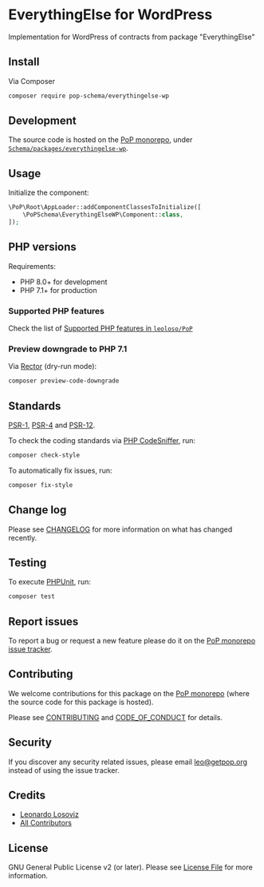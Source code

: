 # EverythingElse for WordPress

<!--
[![Build Status][ico-travis]][link-travis]
[![Quality Score][ico-code-quality]][link-code-quality]
[![Software License][ico-license]](LICENSE.md)
[![Latest Version on Packagist][ico-version]][link-packagist]
[![Coverage Status][ico-scrutinizer]][link-scrutinizer]
[![Total Downloads][ico-downloads]][link-downloads]
-->

Implementation for WordPress of contracts from package "EverythingElse"

## Install

Via Composer

``` bash
composer require pop-schema/everythingelse-wp
```

## Development

The source code is hosted on the [PoP monorepo](https://github.com/leoloso/PoP), under [`Schema/packages/everythingelse-wp`](https://github.com/leoloso/PoP/tree/master/layers/Schema/packages/everythingelse-wp).

## Usage

Initialize the component:

``` php
\PoP\Root\AppLoader::addComponentClassesToInitialize([
    \PoPSchema\EverythingElseWP\Component::class,
]);
```

## PHP versions

Requirements:

- PHP 8.0+ for development
- PHP 7.1+ for production

### Supported PHP features

Check the list of [Supported PHP features in `leoloso/PoP`](https://github.com/leoloso/PoP/blob/master/docs/supported-php-features.md)

### Preview downgrade to PHP 7.1

Via [Rector](https://github.com/rectorphp/rector) (dry-run mode):

```bash
composer preview-code-downgrade
```

## Standards

[PSR-1](https://www.php-fig.org/psr/psr-1), [PSR-4](https://www.php-fig.org/psr/psr-4) and [PSR-12](https://www.php-fig.org/psr/psr-12).

To check the coding standards via [PHP CodeSniffer](https://github.com/squizlabs/PHP_CodeSniffer), run:

``` bash
composer check-style
```

To automatically fix issues, run:

``` bash
composer fix-style
```

## Change log

Please see [CHANGELOG](CHANGELOG.md) for more information on what has changed recently.

## Testing

To execute [PHPUnit](https://phpunit.de/), run:

``` bash
composer test
```

## Report issues

To report a bug or request a new feature please do it on the [PoP monorepo issue tracker](https://github.com/leoloso/PoP/issues).

## Contributing

We welcome contributions for this package on the [PoP monorepo](https://github.com/leoloso/PoP) (where the source code for this package is hosted).

Please see [CONTRIBUTING](CONTRIBUTING.md) and [CODE_OF_CONDUCT](CODE_OF_CONDUCT.md) for details.

## Security

If you discover any security related issues, please email leo@getpop.org instead of using the issue tracker.

## Credits

- [Leonardo Losoviz][link-author]
- [All Contributors][link-contributors]

## License

GNU General Public License v2 (or later). Please see [License File](LICENSE.md) for more information.

[ico-version]: https://img.shields.io/packagist/v/pop-schema/everythingelse-wp.svg?style=flat-square
[ico-license]: https://img.shields.io/badge/license-GPLv2-brightgreen.svg?style=flat-square
[ico-travis]: https://img.shields.io/travis/pop-schema/everythingelse-wp/master.svg?style=flat-square
[ico-scrutinizer]: https://img.shields.io/scrutinizer/coverage/g/pop-schema/everythingelse-wp.svg?style=flat-square
[ico-code-quality]: https://img.shields.io/scrutinizer/g/pop-schema/everythingelse-wp.svg?style=flat-square
[ico-downloads]: https://img.shields.io/packagist/dt/pop-schema/everythingelse-wp.svg?style=flat-square

[link-packagist]: https://packagist.org/packages/pop-schema/everythingelse-wp
[link-travis]: https://travis-ci.org/pop-schema/everythingelse-wp
[link-scrutinizer]: https://scrutinizer-ci.com/g/pop-schema/everythingelse-wp/code-structure
[link-code-quality]: https://scrutinizer-ci.com/g/pop-schema/everythingelse-wp
[link-downloads]: https://packagist.org/packages/pop-schema/everythingelse-wp
[link-author]: https://github.com/leoloso
[link-contributors]: ../../../../../../contributors
